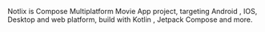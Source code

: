 Notlix is Compose Multiplatform Movie App project, targeting Android , IOS, Desktop and web platform, build with Kotlin , Jetpack Compose and more.
